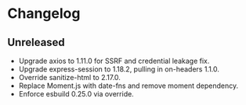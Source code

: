 # Changelog

## Unreleased
- Upgrade axios to 1.11.0 for SSRF and credential leakage fix.
- Upgrade express-session to 1.18.2, pulling in on-headers 1.1.0.
- Override sanitize-html to 2.17.0.
- Replace Moment.js with date-fns and remove moment dependency.
- Enforce esbuild 0.25.0 via override.
